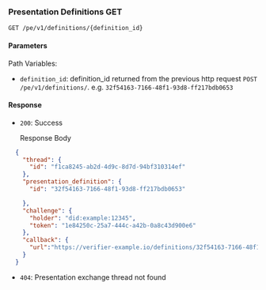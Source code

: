 ### Presentation Definitions GET

`GET /pe/v1/definitions/{definition_id}`


#### Parameters

Path Variables:

* `definition_id`: definition_id returned from the previous http request `POST /pe/v1/definitions/`. e.g. `32f54163-7166-48f1-93d8-ff217bdb0653`
 

#### Response

* `200`: Success

  Response Body
```json
  {
    "thread": {
      "id": "f1ca8245-ab2d-4d9c-8d7d-94bf310314ef"
    },
    "presentation_definition": {
      "id": "32f54163-7166-48f1-93d8-ff217bdb0653"

    },
    "challenge": {
      "holder": "did:example:12345",
      "token": "1e84250c-25a7-444c-a42b-0a8c43d900e6"
    },
    "callback": {
      "url":"https://verifier-example.io/definitions/32f54163-7166-48f1-93d8-ff217bdb0653/statuses"
    }
  }
```
* `404`: Presentation exchange thread not found

